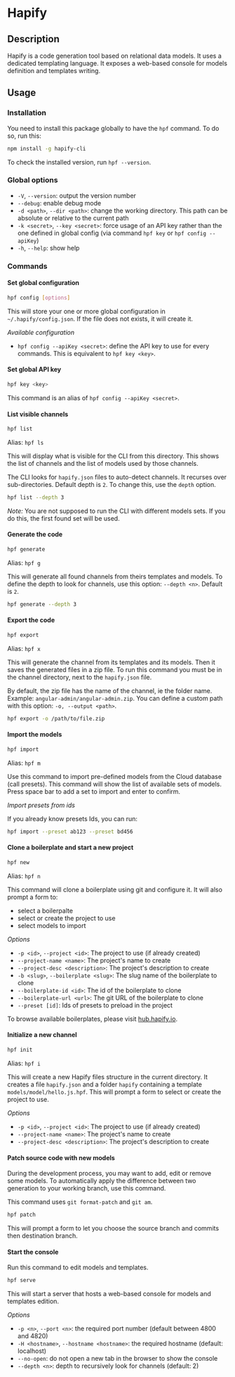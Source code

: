 # Hapify

## Description

Hapify is a code generation tool based on relational data models.
It uses a dedicated templating language.
It exposes a web-based console for models definition and templates writing.

## Usage

### Installation

You need to install this package globally to have the `hpf` command.
To do so, run this:

```bash
npm install -g hapify-cli
```

To check the installed version, run `hpf --version`.

### Global options

-   `-V`, `--version`: output the version number
-   `--debug`: enable debug mode
-   `-d <path>`, `--dir <path>`: change the working directory. This path can be absolute or relative to the current path
-   `-k <secret>`, `--key <secret>`: force usage of an API key rather than the one defined in global config (via command `hpf key` or `hpf config --apiKey`)
-   `-h`, `--help`: show help

### Commands

#### Set global configuration

```bash
hpf config [options]
```

This will store your one or more global configuration in `~/.hapify/config.json`.
If the file does not exists, it will create it.

_Available configuration_

-   `hpf config --apiKey <secret>`: define the API key to use for every commands. This is equivalent to `hpf key <key>`.

#### Set global API key

```bash
hpf key <key>
```

This command is an alias of `hpf config --apiKey <secret>`.

#### List visible channels

```bash
hpf list
```

Alias: `hpf ls`

This will display what is visible for the CLI from this directory.
This shows the list of channels and the list of models used by those channels.

The CLI looks for `hapify.json` files to auto-detect channels.
It recurses over sub-directories. Default depth is `2`.
To change this, use the `depth` option.

```bash
hpf list --depth 3
```

_Note:_
You are not supposed to run the CLI with different models sets.
If you do this, the first found set will be used.

#### Generate the code

```bash
hpf generate
```

Alias: `hpf g`

This will generate all found channels from theirs templates and models.
To define the depth to look for channels, use this option: `--depth <n>`. Default is `2`.

```bash
hpf generate --depth 3
```

#### Export the code

```bash
hpf export
```

Alias: `hpf x`

This will generate the channel from its templates and its models.
Then it saves the generated files in a zip file.
To run this command you must be in the channel directory, next to the `hapify.json` file.

By default, the zip file has the name of the channel, ie the folder name.
Example: `angular-admin/angular-admin.zip`.
You can define a custom path with this option: `-o, --output <path>`.

```bash
hpf export -o /path/to/file.zip
```

#### Import the models

```bash
hpf import
```

Alias: `hpf m`

Use this command to import pre-defined models from the Cloud database (call presets).
This command will show the list of available sets of models.
Press space bar to add a set to import and enter to confirm.

_Import presets from ids_

If you already know presets Ids, you can run:

```bash
hpf import --preset ab123 --preset bd456
```

#### Clone a boilerplate and start a new project

```bash
hpf new
```

Alias: `hpf n`

This command will clone a boilerplate using git and configure it.
It will also prompt a form to:

-   select a boilerpalte
-   select or create the project to use
-   select models to import

_Options_

-   `-p <id>`, `--project <id>`: The project to use (if already created)
-   `--project-name <name>`: The project's name to create
-   `--project-desc <description>`: The project's description to create
-   `-b <slug>`, `--boilerplate <slug>`: The slug name of the boilerplate to clone
-   `--boilerplate-id <id>`: The id of the boilerplate to clone
-   `--boilerplate-url <url>`: The git URL of the boilerplate to clone
-   `--preset [id]`: Ids of presets to preload in the project

To browse available boilerplates, please visit [hub.hapify.io](https://hub.hapify.io).

#### Initialize a new channel

```bash
hpf init
```

Alias: `hpf i`

This will create a new Hapify files structure in the current directory.
It creates a file `hapify.json` and a folder `hapify` containing a template `models/model/hello.js.hpf`.
This will prompt a form to select or create the project to use.

_Options_

-   `-p <id>`, `--project <id>`: The project to use (if already created)
-   `--project-name <name>`: The project's name to create
-   `--project-desc <description>`: The project's description to create

#### Patch source code with new models

During the development process, you may want to add, edit or remove some models.
To automatically apply the difference between two generation to your working branch, use this command.

This command uses `git format-patch` and `git am`.

```bash
hpf patch
```

This will prompt a form to let you choose the source branch and commits then destination branch.

#### Start the console

Run this command to edit models and templates.

```bash
hpf serve
```

This will start a server that hosts a web-based console for models and templates edition.

_Options_

-   `-p <n>`, `--port <n>`: the required port number (default between 4800 and 4820)
-   `-H <hostname>`, `--hostname <hostname>`: the required hostname (default: localhost)
-   `--no-open`: do not open a new tab in the browser to show the console
-   `--depth <n>`: depth to recursively look for channels (default: 2)
